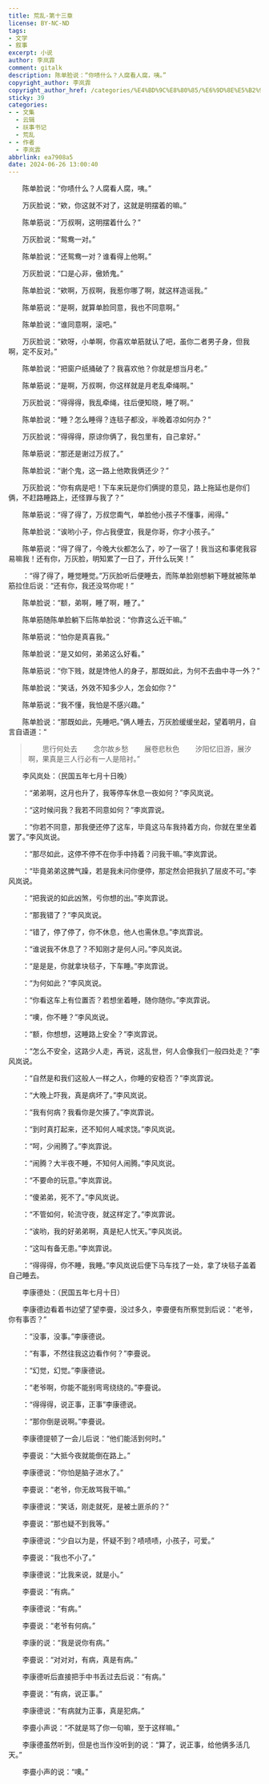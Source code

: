```yaml
---
title: 荒乱-第十三章
license: BY-NC-ND
tags:
- 文学
- 叙事
excerpt: 小说
author: 李岚霏
comment: gitalk
description: 陈单脸说：“你啧什么？人腐看人腐，咦。”
copyright_author: 李岚霏
copyright_author_href: /categories/%E4%BD%9C%E8%80%85/%E6%9D%8E%E5%B2%9A%E9%9C%8F/
sticky: 39
categories:
- - 文集
  - 云辑
  - 祅事书记
  - 荒乱
- - 作者
  - 李岚霏
abbrlink: ea7908a5
date: 2024-06-26 13:00:40
---
```

&emsp;&emsp;陈单脸说：“你啧什么？人腐看人腐，咦。”

&emsp;&emsp;万灰脸说：“欸，你这就不对了，这就是明摆着的嘛。”

&emsp;&emsp;陈单筋说：“万叔啊，这明摆着什么？”

&emsp;&emsp;万灰脸说：“鸳鸯一对。”

&emsp;&emsp;陈单脸说：“还鸳鸯一对？谁看得上他啊。”

&emsp;&emsp;万灰脸说：“口是心非，傲娇鬼。”

&emsp;&emsp;陈单脸说：“欸啊，万叔啊，我惹你哪了啊，就这样造谣我。”

&emsp;&emsp;陈单筋说：“是啊，就算单脸同意，我也不同意啊。”

&emsp;&emsp;陈单脸说：“谁同意啊，滚吧。”

&emsp;&emsp;万灰脸说：“欸呀，小单啊，你喜欢单筋就认了吧，虽你二者男子身，但我啊，定不反对。”

&emsp;&emsp;陈单脸说：“把窗户纸捅破了？我喜欢他？你就是想当月老。”

&emsp;&emsp;陈单筋说：“是啊，万叔啊，你这样就是月老乱牵绳啊。”

&emsp;&emsp;万灰脸说：“得得得，我乱牵绳，往后便知晓，睡了啊。”

&emsp;&emsp;陈单脸说：“睡？怎么睡得？连毯子都没，半晚着凉如何办？”

&emsp;&emsp;万灰脸说：“得得得，原谅你俩了，我包里有，自己拿好。”

&emsp;&emsp;陈单筋说：“那还是谢过万叔了。”

&emsp;&emsp;陈单脸说：“谢个鬼，这一路上他欺我俩还少？”

&emsp;&emsp;万灰脸说：“你有病是吧！下车来玩是你们俩提的意见，路上拖延也是你们俩，不赶路睡路上，还怪罪与我了？”

&emsp;&emsp;陈单筋说：“得了得了，万叔您甭气，单脸他小孩子不懂事，闹得。”

&emsp;&emsp;陈单脸说：“诶哟小子，你占我便宜，我是你哥，你才小孩子。”

&emsp;&emsp;陈单筋说：“得了得了，今晚大伙都怎么了，吵了一宿了！我当这和事佬我容易嘛我！还有你，万灰脸，明知累了一日了，开什么玩笑！”

&emsp;&emsp;：“得了得了，睡觉睡觉。”万灰脸听后便睡去，而陈单脸刚想躺下睡就被陈单筋拉住后说：“还有你，我还没骂你呢！”

&emsp;&emsp;陈单脸说：“额，弟啊，睡了啊，睡了。”

&emsp;&emsp;陈单筋随陈单脸躺下后陈单脸说：“你靠这么近干嘛。”

&emsp;&emsp;陈单筋说：“怕你是真喜我。”

&emsp;&emsp;陈单脸说：“是又如何，弟弟这么好看。”

&emsp;&emsp;陈单筋说：“你下贱，就是馋他人的身子，那既如此，为何不去曲中寻一外？”

&emsp;&emsp;陈单脸说：“笑话，外效不知多少人，怎会如你？”

&emsp;&emsp;陈单筋说：“我不懂，我怕是不感兴趣。”

&emsp;&emsp;陈单脸说：“那既如此，先睡吧。”俩人睡去，万灰脸缓缓坐起，望着明月，自言自语道：“

>&emsp;&emsp;思行何处去
>&emsp;&emsp;念尔故乡愁
>&emsp;&emsp;展卷悲秋色
>&emsp;&emsp;汐阳忆旧游，展汐啊，果真是三人行必有一人是陪衬。”

&emsp;&emsp;李风岚处：（民国五年七月十日晚）

&emsp;&emsp;：“弟弟啊，这月也升了，我等停车休息一夜如何？”李风岚说。

&emsp;&emsp;：“这时候问我？我若不同意如何？”李岚霏说。

&emsp;&emsp;：“你若不同意，那我便还停了这车，毕竟这马车我持着方向，你就在里坐着罢了。”李风岚说。

&emsp;&emsp;：“那尽如此，这停不停不在你手中持着？问我干嘛。”李岚霏说。

&emsp;&emsp;：“毕竟弟弟这脾气躁，若是我未问你便停，那定然会把我扒了层皮不可。”李风岚说。

&emsp;&emsp;：“把我说的如此凶煞，亏你想的出。”李岚霏说。

&emsp;&emsp;：“那我错了？”李风岚说。

&emsp;&emsp;：“错了，停了停了，你不休息，他人也需休息。”李岚霏说。

&emsp;&emsp;：“谁说我不休息了？不知刚才是何人问。”李风岚说。

&emsp;&emsp;：“是是是，你就拿块毯子，下车睡。”李岚霏说。

&emsp;&emsp;：“为何如此？”李风岚说。

&emsp;&emsp;：“你看这车上有位置否？若想坐着睡，随你随你。”李岚霏说。

&emsp;&emsp;：“噢，你不睡？”李风岚说。

&emsp;&emsp;：“额，你想想，这睡路上安全？”李岚霏说。

&emsp;&emsp;：“怎么不安全，这路少人走，再说，这乱世，何人会像我们一般四处走？”李风岚说。

&emsp;&emsp;：“自然是和我们这般人一样之人，你睡的安稳否？”李岚霏说。

&emsp;&emsp;：“大晚上吓我，真是病坏了。”李风岚说。

&emsp;&emsp;：“我有何病？我看你是欠揍了。”李岚霏说。

&emsp;&emsp;：“到时真打起来，还不知何人喊求饶。”李风岚说。

&emsp;&emsp;：“呵，少闹腾了。”李岚霏说。

&emsp;&emsp;：“闹腾？大半夜不睡，不知何人闹腾。”李风岚说。

&emsp;&emsp;：“不要命的玩意。”李岚霏说。

&emsp;&emsp;：“傻弟弟，死不了。”李风岚说。

&emsp;&emsp;：“不管如何，轮流守夜，就这样定了。”李岚霏说。

&emsp;&emsp;：“诶哟，我的好弟弟啊，真是杞人忧天。”李风岚说。

&emsp;&emsp;：“这叫有备无患。”李岚霏说。

&emsp;&emsp;：“得得得，你不睡，我睡。”李风岚说后便下马车找了一处，拿了块毯子盖着自己睡去。

&emsp;&emsp;李康德处：（民国五年七月十日）

&emsp;&emsp;李康德边看着书边望了望李亹，没过多久，李亹便有所察觉到后说：“老爷，你有事否？”

&emsp;&emsp;：“没事，没事。”李康德说。

&emsp;&emsp;：“有事，不然往我这边看作何？”李亹说。

&emsp;&emsp;：“幻觉，幻觉。”李康德说。

&emsp;&emsp;：“老爷啊，你能不能别弯弯绕绕的。”李亹说。

&emsp;&emsp;：“得得得，说正事，正事”李康德说。

&emsp;&emsp;：“那你倒是说啊。”李亹说。

&emsp;&emsp;李康德提顿了一会儿后说：“他们能活到何时。”

&emsp;&emsp;李亹说：“大抵今夜就能倒在路上。”

&emsp;&emsp;李康德说：“你怕是脑子进水了。”

&emsp;&emsp;李亹说：“老爷，你无故骂我干嘛。”

&emsp;&emsp;李康德说：“笑话，刚走就死，是被土匪杀的？”

&emsp;&emsp;李亹说：“那也疑不到我等。”

&emsp;&emsp;李康德说：“少自以为是，怀疑不到？啧啧啧，小孩子，可爱。”

&emsp;&emsp;李亹说：“我也不小了。”

&emsp;&emsp;李康德说：“比我来说，就是小。”

&emsp;&emsp;李亹说：“有病。”

&emsp;&emsp;李康德说：“有病。”

&emsp;&emsp;李亹说：“老爷有何病。”

&emsp;&emsp;李康的说：“我是说你有病。”

&emsp;&emsp;李亹说：“对对对，有病，真是有病。”

&emsp;&emsp;李康德听后直接把手中书丢过去后说：“有病。”

&emsp;&emsp;李亹说：“有病，说正事。”

&emsp;&emsp;李康德说：“有病就为正事，真是犯病。”

&emsp;&emsp;李亹小声说：“不就是骂了你一句嘛，至于这样嘛。”

&emsp;&emsp;李康德虽然听到，但是也当作没听到的说：“算了，说正事，给他俩多活几天。”

&emsp;&emsp;李亹小声的说：“噢。”
